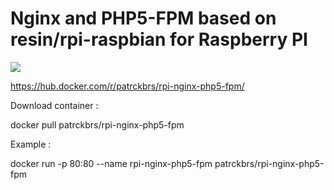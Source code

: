 # Nginx and PHP5-FPM based on resin/rpi-raspbian for Raspberry PI
<img src='http://jenkins.dev.codexatomos.org/job/docker-rpi/job/rpi-nginx-php5-fpm/job/rpi-nginx-php5-fpm-dev/badge/icon'> 

https://hub.docker.com/r/patrckbrs/rpi-nginx-php5-fpm/ 

Download container :

docker pull patrckbrs/rpi-nginx-php5-fpm

Example :

docker run -p 80:80 --name rpi-nginx-php5-fpm patrckbrs/rpi-nginx-php5-fpm
